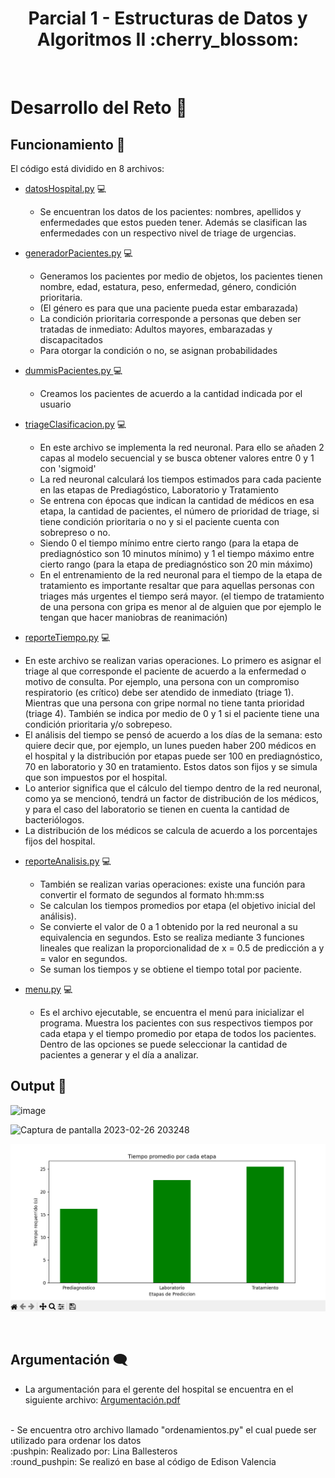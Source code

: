 
<h1 align="center">
  Parcial 1 - Estructuras de Datos y Algoritmos II :cherry_blossom:
  <br>
</h1>
  <br>
  </h1>
</p>
</p>



# Desarrollo del Reto :herb:
## Funcionamiento :mushroom:

El código está dividido en 8 archivos:

* [datosHospital.py](datosHospital.py) 	:computer:

  - Se encuentran los datos de los pacientes: nombres, apellidos y enfermedades que estos pueden tener. Además se clasifican las enfermedades con un respectivo nivel de triage de urgencias.

* [generadorPacientes.py](generadorPacientes.py) 	:computer:

  - Generamos los pacientes por medio de objetos, los pacientes tienen nombre, edad, estatura, peso, enfermedad, género, condición prioritaria.
  - (El género es para que una paciente pueda estar embarazada)
  - La condición prioritaria corresponde a personas que deben ser tratadas de inmediato: Adultos mayores, embarazadas y discapacitados
  - Para otorgar la condición o no, se asignan probabilidades

* [dummisPacientes.py ](dummisPacientes.py) 	:computer:

  - Creamos los pacientes de acuerdo a la cantidad indicada por el usuario
  
* [triageClasificacion.py](triageClasificacion.py) 	:computer:

  - En este archivo se implementa la red neuronal. Para ello se añaden 2 capas al modelo secuencial y se busca obtener valores entre 0 y 1 con 'sigmoid'
  - La red neuronal calculará los tiempos estimados para cada paciente en las etapas de Prediagóstico, Laboratorio y Tratamiento
  - Se entrena con épocas que indican la cantidad de médicos en esa etapa, la cantidad de pacientes, el número de prioridad de triage, si tiene condición prioritaria o no y si el paciente cuenta con sobrepreso o no. 
  - Siendo 0 el tiempo mínimo entre cierto rango (para la etapa de prediagnóstico son 10 minutos mínimo) y 1 el tiempo máximo entre cierto rango (para la etapa de prediagnóstico son 20 min máximo)
  - En el entrenamiento de la red neuronal para el tiempo de la etapa de tratamiento es importante resaltar que para aquellas personas con triages más urgentes el tiempo será mayor. (el tiempo de tratamiento de una persona con gripa es menor al de alguien que por ejemplo le tengan que hacer maniobras de reanimación)
  
 * [reporteTiempo.py](reporteTiempo.py) 	:computer:

  - En este archivo se realizan varias operaciones. Lo primero es asignar el triage al que corresponde el paciente de acuerdo a la enfermedad o motivo de consulta. Por ejemplo, una persona con un compromiso respiratorio (es crítico) debe ser atendido de inmediato (triage 1). Mientras que una persona con gripe normal no tiene tanta prioridad (triage 4). También se indica por medio de 0 y 1 si el paciente tiene una condición prioritaria y/o sobrepeso.
  - El análisis del tiempo se pensó de acuerdo a los días de la semana: esto quiere decir que, por ejemplo, un lunes pueden haber 200 médicos en el hospital y la distribución por etapas puede ser 100 en prediagnóstico, 70 en laboratorio y 30 en tratamiento. Estos datos son fijos y se simula que son impuestos por el hospital. 
  - Lo anterior significa que el cálculo del tiempo dentro de la red neuronal, como ya se mencionó, tendrá un factor de distribución de los médicos, y para el caso del laboratorio se tienen en cuenta la cantidad de bacteriólogos.
  - La distribución de los médicos se calcula de acuerdo a los porcentajes fijos del hospital.
  
* [reporteAnalisis.py](reporteAnalisis.py) 	:computer:

  - También se realizan varias operaciones: existe una función para convertir el formato de segundos al formato hh:mm:ss
  - Se calculan los tiempos promedios por etapa (el objetivo inicial del análisis).
  - Se convierte el valor de 0 a 1 obtenido por la red neuronal a su equivalencia en segundos. Esto se realiza mediante 3 funciones lineales que realizan la proporcionalidad de x = 0.5 de predicción a y = valor en segundos.
  - Se suman los tiempos y se obtiene el tiempo total por paciente.
  
* [menu.py](menu.py) 	:computer:

  - Es el archivo ejecutable, se encuentra el menú para inicializar el programa. Muestra los pacientes con sus respectivos tiempos por cada etapa y el tiempo promedio por etapa de todos los pacientes. Dentro de las opciones se puede seleccionar la cantidad de pacientes a generar y el día a analizar. 
  
## Output :blossom:


![image](https://user-images.githubusercontent.com/103126242/221452728-1a3661b4-e9c5-4cd3-b637-a31f4582c8a4.png)

![Captura de pantalla 2023-02-26 203248](https://user-images.githubusercontent.com/103126242/221452689-767f2a2d-5513-4e20-b95f-1214238819a7.png)

![image2](image.png)

<br>



## Argumentación :left_speech_bubble:



- La argumentación para el gerente del hospital se encuentra en el siguiente archivo: [Argumentación.pdf](Argumentación.pdf)


<br>
- Se encuentra otro archivo llamado "ordenamientos.py" el cual puede ser utilizado para ordenar los datos
  <br>
:pushpin: Realizado por: Lina Ballesteros
  <br>
:round_pushpin: Se realizó en base al código de Edison Valencia
